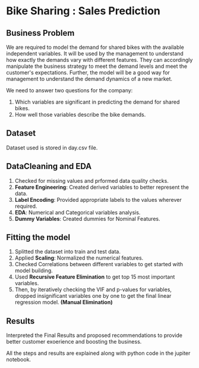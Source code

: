 # Bike Sharing : Sales Prediction 

## Business Problem
We are required to model the demand for shared bikes with the available independent variables. It will be used by the management to understand how exactly the demands vary with different features. They can accordingly manipulate the business strategy to meet the demand levels and meet the customer's expectations. Further, the model will be a good way for management to understand the demand dynamics of a new market.

We need to answer two questions for the company:
1. Which variables are significant in predicting the demand for shared bikes.
2. How well those variables describe the bike demands.

## Dataset
Dataset used is stored in day.csv file.

## DataCleaning and EDA
1. Checked for missing values and prformed data quality checks.
2. **Feature Engineering**: Created derived variables to better represent the data.
3. **Label Encoding**: Provided appropriate labels to the values wherever required.
4. **EDA**: Numerical and Categorical variables analysis.
5. **Dummy Variables**: Created dummies for Nominal Features.

## Fitting the model
1. Splitted the dataset into train and test data.
2. Applied **Scaling**: Normalized the numerical features.
3. Checked Correlations between different variables to get started with model building.
4. Used **Recursive Feature Elimination** to get top 15 most important variables.
5. Then, by iteratively checking the VIF and p-values for variables, dropped insignificant variables one by one to get the final linear regression model. **(Manual Elimination)**

## Results 
Interpreted the Final Results and proposed recommendations to provide better customer exoerience and boosting the business.

All the steps and results are explained along with python code in the jupiter notebook.
